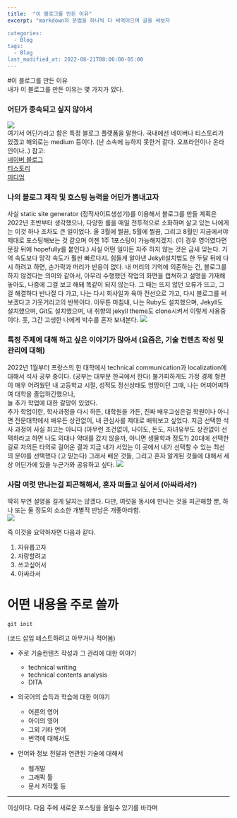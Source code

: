 ```yaml
---
title:  "이 블로그를 만든 이유"
excerpt: "markdown의 문법을 하나씩 다 써먹어으며 글을 써보자

categories:
  - Blog
tags:
  - Blog
last_modified_at: 2022-08-21T08:06:00-05:00
---
```


#이 블로그를 만든 이유  
내가 이 블로그를 만든 이유는 몇 가지가 있다.

### 어딘가 종속되고 싶지 않아서
![](https://pixabay.com/images/id-591576/)  
여기서 어딘가라고 함은 특정 블로그 플랫폼을 말한다. 국내에선 네이버나 티스토리가 있겠고 해외로는 medium 등이다. (난 소속에 능하지 못한거 같다. 오프라인이나 온라인이나..)
참고:  
[네이버 블로그](https://section.blog.naver.com/)  
[티스토리](https://www.tistory.com/)  
[미디엄](https://medium.com/)  

### 나의 블로그 제작 및 호스팅 능력을 어딘가 뽐내고자
사실 static site generator (정적사이트생성기)를 이용해서 블로그를 만들 계획은 2022년 초반부터 생각했으나, 다양한 롤을 매일 전투적으로 소화하며 살고 있는 나에게는 이것 하나 조차도 큰 일이었다.
올 3월에 찔끔, 5월에 찔끔, 그리고 8월인 지금에서야 제대로 포스팅해보는 것 같으며 이젠 1주 1포스팅이 가능해지겠지. (이 경우 영어였다면 문장 뒤에 hopefully를 붙인다.)
사실 어떤 일이든 자주 하지 않는 것은 금새 잊는다. 기억 속도보다 망각 속도가 훨씬 빠르다지. 
힘들게 알아낸 Jekyll설치법도 한 두달 뒤에 다시 하려고 하면, 손가락과 머리가 반응이 없다. 
내 머리의 기억에 의존하는 건, 블로그를 하지 않겠다는 의미와 같아서, 아무리 수행했던 작업의 화면을 캡쳐하고 설명을 기재해놓아도, 나중에 그걸 보고 해돼 똑같이 되지 않는다.
그 때는 뜨지 않던 오류가 뜨고, 그걸 해결하다 반나절 다 가고, 나는 다시 회사일과 육아 전선으로 가고, 다시 블로그를 써보겠다고 기웃거리고의 반복이다.
아무튼 마침내, 나는 Ruby도 설치했으며, Jekyll도 설치했으며, Git도 설치했으며, 내 취향의 jekyll theme도 clone시켜서 이렇게 사용중이다. 
훗, 그간 고생한 나에게 박수를 혼자 보내본다. 
![](https://pixabay.com/images/id-309140/)  

### 특정 주제에 대해 하고 싶은 이야기가 많아서 (요즘은, 기술 컨텐츠 작성 및 관리에 대해)
2022년 1월부터 프랑스의 한 대학에서 technical communication과 localization에 대해서 석사 공부 중이다. (공부는 대부분 한국에서 한다) 
불가피하게도 가정 경제 형편이 매우 어려웠던 내 고등학교 시절, 성적도 정신상태도 엉망이던 그때, 나는 어찌어찌하여 대학을 졸업하긴했으나,  
늘 추가 학업에 대한 갈망이 있었다.  
추가 학업이란, 학사과정을 다시 하든, 대학원을 가든, 진짜 배우고싶은걸 학원이나 아니면 전문대학에서 배우든 상관없이, 내 관심사를 제대로 배워보고 싶었다.
지금 선택한 석사 과정이 사실 최고는 아니다 (아무런 조건없이, 나이도, 돈도, 자녀유무도 상관없이 선택하라고 하면 나도 의대나 약대를 갔지 않을까, 아니면 생물학과 정도?)
20대에 선택한 길로 자의든 타의로 걸어온 결과 지금 내가 서있는 이 곳에서 내가 선택할 수 있는 최선의 분야를 선택했다 (고 믿는다)
그래서 배운 것들, 그리고 혼자 알게된 것들에 대해서 세상 어딘가에 있을 누군가와 공유하고 싶다.
![](https://pixabay.com/images/id-2724509/)

### 사람 여럿 만나는걸 피곤해해서, 혼자 떠들고 싶어서 (아싸라서?)
딱히 부연 설명을 길게 달지는 않겠다.
다만, 여럿을 동시에 만나는 것을 피곤해할 뿐, 하나 또는 둘 정도의 소소한 개별적 만남은 개좋아라함.  
![](https://github.com/dawn718718/blogv2/commit/6b927c606c5d01fdb018a23b26a48fc23ee82be3)  

즉 이것을 요약하자면 다음과 같다.  
1. 자유롭고자
2. 자랑할려고 
3. 쓰고싶어서  
4. 아싸라서

# 어떤 내용을 주로 쓸까
```
git init
```
(코드 삽입 테스트하려고 아무거나 적어봄)
* 주로 기술컨텐츠 작성과 그 관리에 대한 이야기
	* technical writing
	* technical contents analysis
	* DITA

* 외국어의 습득과 학습에 대한 이야기	  
	* 어른의 영어  
	* 아이의 영어
	* 그외 기타 언어
	* 번역에 대해서도 
	
* 언어와 정보 전달과 연관된 기술에 대해서  
	* 웹개발
	* 그래픽 툴
	* 문서 저작툴 등

***
이상이다. 다음 주에 새로운 포스팅을 올릴수 있기를 바라며